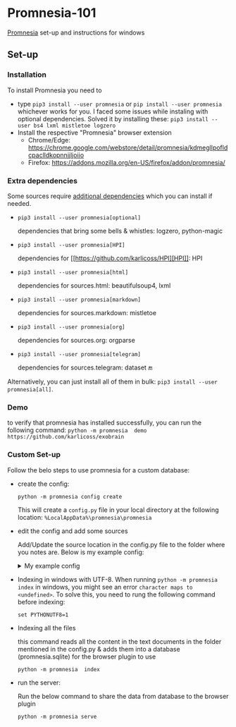 # Promnesia-101
[Promnesia](https://github.com/karlicoss/promnesia) set-up and instructions for windows

## Set-up
### Installation

To install Promnesia you need to 
- type `pip3 install --user promnesia` or `pip install --user promnesia` whichever works for you. 
    I faced some issues while instaling with optional dependencies. Solved it by installing these: `pip3 install --user bs4 lxml mistletoe logzero`
- Install the respective "Promnesia" browser extension
    - Chrome/Edge: https://chrome.google.com/webstore/detail/promnesia/kdmegllpofldcpaclldkopnnjjljoiio
    - Firefox: https://addons.mozilla.org/en-US/firefox/addon/promnesia/

### Extra dependencies
Some sources require [additional dependencies](https://github.com/karlicoss/promnesia/blob/master/doc/SOURCES.org#extra-dependencies) which you can install if needed.

- `pip3 install --user promnesia[optional]`

   dependencies that bring some bells & whistles: logzero, python-magic
- `pip3 install --user promnesia[HPI]`

   dependencies for [[https://github.com/karlicoss/HPI][HPI]]: HPI
- `pip3 install --user promnesia[html]`

   dependencies for sources.html: beautifulsoup4, lxml
- `pip3 install --user promnesia[markdown]`

   dependencies for sources.markdown: mistletoe
- `pip3 install --user promnesia[org]`

   dependencies for sources.org: orgparse
- `pip3 install --user promnesia[telegram]`

   dependencies for sources.telegram: dataset
:end:

Alternatively, you can just install all of them in bulk: `pip3 install --user promnesia[all]`.

### Demo

to verify that promnesia has installed successfully, you can run the following command: `python -m promnesia  demo https://github.com/karlicoss/exobrain`

### Custom Set-up

Follow the belo steps to use promnesia for a custom database:

- create the config: 
    ```
    python -m promnesia config create
    ```

    This will create a `config.py` file in your local directory at the following location: `%LocalAppData%\promnesia\promnesia`
- edit the config and add some sources

    Add/Update the source location in the config.py file to the folder where you notes are. Below is my example config:

    <details>
    <summary>My example config</summary>
    
    ```python
    from promnesia.common import Source
    from promnesia.sources import auto

    SOURCES = [
        Source(
            auto.index,
            'C:/Users/AnweshG/AppData/Local/promnesia/promnesia/Local_Promnesia',
            name='My Notes',
        )
    ]

    ```
    </details>

- Indexing in windows with UTF-8. When running `python -m promnesia  index` in windows, you might see an error `character maps to <undefined>`. To solve this, you need to rung the following command before indexing:

    ```
    set PYTHONUTF8=1
    ```
- Indexing all the files

    this command reads all the content in the text documents in the folder mentioned in the config.py & adds them into a database (promnesia.sqlite) for the browser plugin to use
    ```
    python -m promnesia  index
    ```
- run the server: 

    Run the below command to share the data from database to the browser plugin
    ```
    python -m promnesia serve
    ```
